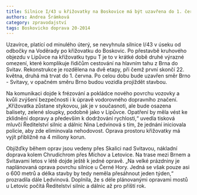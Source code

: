 ```yaml
---
title: Silnice I/43 u křižovatky na Boskovice má být uzavřena do 1. června
authors: Andrea Šrámková
category: zpravodajství
tags: Boskovicko doprava 20-2014
---
```


Uzavírce, platící od minulého úterý, se nevyhnula silnice I/43 v úseku od odbočky na Voděrady po křižovatku do Boskovic. Po přestavbě kruhového objezdu v Lipůvce na křižovatku typu T je to v krátké době druhé výrazné omezení, které komplikuje řidičům cestování na hlavním tahu z Brna do Svitav. Rekonstrukce je rozdělena na dvě etapy, při čemž první skončí 22. května, druhá má trvat do 1. června. Po celou dobu bude uzavřen směr Brno - Svitavy, v opačném směru Brno budou  vozidla projíždět stavbou.

Na komunikaci dojde k frézování a pokládce nového povrchu vozovky a kvůli zvýšení bezpečnosti i k úpravě vodorovného dopravního značení. „Křižovatka zůstane stykovou, jak je v současnoti, ale bude osazena balisety, zelené sloupky, podobně jako v Lipůvce. Opatření by měla vést ke zklidnění dopravy a především k dodržování rychlosti,“ uvedla tisková mluvčí Ředitelství silnic a dálnic Nina Ledvinová s tím, že jednání iniciovala policie, aby zde eliminovala nehodovost. Oprava prostoru křižovatky má vyjít přibližně na 4 miliony korun.

Objížďky během oprav jsou vedeny přes Skalici nad Svitavou, nákladní doprava kolem Chrudichrom přes Míchov a Letovice.
Na trase mezi Brnem a Svitavami letos v létě dojde ještě k jedné opravě. „Na velké prázdniny je naplánovaná oprava povrchu silnice u Černé Hory. Jedná se však pouze asi o 600 metrů a délka stavby by tedy neměla přesáhnout jeden týden,“ prozradila dále Ledvinová. Doplnila, že s déle plánovanými opravami mostů u Letovic počítá Ředitelství silnic a dálnic až pro příští rok.